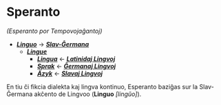 # Speranto
*(Esperanto por Tempovojaĝantoj)*

* [***Linguo***](linguo.md) → [***Slav-Ĝermana***](linguo.md#slav-ĝermana)
  * [***Lingue***](lingue.md)
    * [***Lingua***](lingua.md) ← [***Latinidaj Lingvoj***](latinidaj/README.md)
    * [***Sprak***](sprak.md) ← [***Ĝermanaj Lingvoj***](ghermanaj/README.md)
    * [***Äzyk***](jazyk.md) ← [***Slavaj Lingvoj***](slavaj/README.md)

En tiu ĉi fikcia dialekta kaj lingva kontinuo, Esperanto baziĝas sur la Slav-Ĝermana akĉento de Lingvoo (**Linguo** *[lingŭo]*).